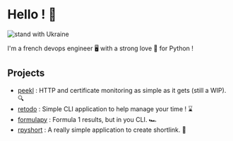 # Hello ! 👋

![stand with Ukraine](https://badgen.net/badge/stand%20with/UKRAINE/?color=0057B8&labelColor=FFD700)

I'm a french devops engineer 🖥️ with a strong love 💛 for Python ! 

## Projects

 - [peekl](https://github.com/redat00/peekl) : HTTP and certificate monitoring as simple as it gets (still a WIP). 🔍
 - [retodo](https://github.com/redat00/retodo) : Simple CLI application to help manage your time ! ⌛
 - [formulapy](https://github.com/redat00/formulapy) : Formula 1 results, but in you CLI. 🏎️
 - [rpyshort](https://github.com/redat00/rpyshort) : A really simple application to create shortlink. 🔗

<!--
**redat00/redat00** is a ✨ _special_ ✨ repository because its `README.md` (this file) appears on your GitHub profile.

Here are some ideas to get you started:

- 🔭 I’m currently working on ...
- 🌱 I’m currently learning ...
- 👯 I’m looking to collaborate on ...
- 🤔 I’m looking for help with ...
- 💬 Ask me about ...
- 📫 How to reach me: ...
- 😄 Pronouns: ...
- ⚡ Fun fact: ...
-->
